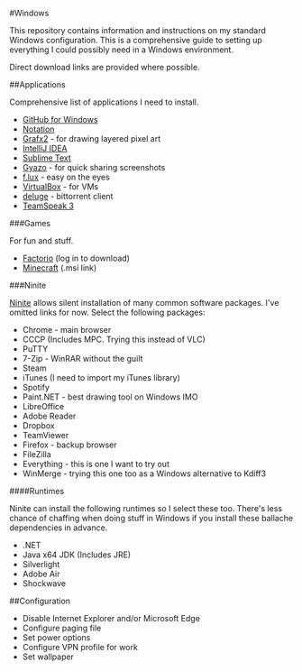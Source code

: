 #Windows

This repository contains information and instructions on my standard Windows configuration. This is a comprehensive guide to setting up everything I could possibly need in a Windows environment.

Direct download links are provided where possible.

##Applications

Comprehensive list of applications I need to install.

- [GitHub for Windows](https://desktop.github.com/)
- [Notation](http://getnotation.com/)
- [Grafx2](https://code.google.com/p/grafx2/downloads/list?can=2&q=label%3AOpSys-Windows+label%3ARelease-2.4) - for drawing layered pixel art
- [IntelliJ IDEA](https://www.jetbrains.com/idea/download/)
- [Sublime Text](http://www.sublimetext.com/3)
- [Gyazo](https://gyazo.com/download?dl=now) - for quick sharing screenshots
- [f.lux](https://justgetflux.com/dlwin.html) - easy on the eyes
- [VirtualBox](https://www.virtualbox.org/wiki/Downloads) - for VMs
- [deluge](http://download.deluge-torrent.org/windows/?C=M;O=D) - bittorrent client
- [TeamSpeak 3](https://www.teamspeak.com/downloads)

###Games

For fun and stuff.

- [Factorio](https://www.factorio.com/login) (log in to download)
- [Minecraft](https://launcher.mojang.com/download/MinecraftInstaller.msi) (.msi link)

###Ninite

[Ninite](http://www.ninite.com) allows silent installation of many common software packages. I've omitted links for now. Select the following packages:

- Chrome - main browser
- CCCP (Includes MPC. Trying this instead of VLC)
- PuTTY
- 7-Zip - WinRAR without the guilt
- Steam
- iTunes (I need to import my iTunes library)
- Spotify
- Paint.NET - best drawing tool on Windows IMO
- LibreOffice
- Adobe Reader
- Dropbox
- TeamViewer
- Firefox - backup browser
- FileZilla
- Everything - this is one I want to try out
- WinMerge - trying this one too as a Windows alternative to Kdiff3

####Runtimes

Ninite can install the following runtimes so I select these too. There's less chance of chaffing when doing stuff in Windows if you install these ballache dependencies in advance.

- .NET
- Java x64 JDK (Includes JRE)
- Silverlight
- Adobe Air
- Shockwave

##Configuration

- Disable Internet Explorer and/or Microsoft Edge
- Configure paging file
- Set power options
- Configure VPN profile for work
- Set wallpaper